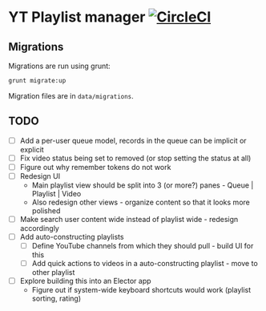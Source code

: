 # YT Playlist manager [![CircleCI](https://circleci.com/gh/adikus/yt_playlist_dl.svg?style=svg)](https://circleci.com/gh/adikus/yt_playlist_dl)

## Migrations
Migrations are run using grunt:
```bash
grunt migrate:up
```
Migration files are in `data/migrations`.

## TODO

* [ ] Add a per-user queue model, records in the queue can be implicit or explicit
* [ ] Fix video status being set to removed (or stop setting the status at all)
* [ ] Figure out why remember tokens do not work
* [ ] Redesign UI
  * Main playlist view should be split into 3 (or more?) panes - Queue | Playlist | Video
  * Also redesign other views - organize content so that it looks more polished
* [ ] Make search user content wide instead of playlist wide - redesign accordingly
* [ ] Add auto-constructing playlists 
  * [ ] Define YouTube channels from which they should pull - build UI for this
  * [ ] Add quick actions to videos in a auto-constructing playlist - move to other playlist
* [ ] Explore building this into an Elector app
  * Figure out if system-wide keyboard shortcuts would work (playlist sorting, rating)
